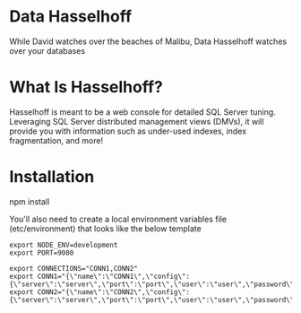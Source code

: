 Data Hasselhoff
===============

While David watches over the beaches of Malibu, Data Hasselhoff watches over your databases


# What Is Hasselhoff?
Hasselhoff is meant to be a web console for detailed SQL Server tuning. Leveraging SQL Server distributed management views (DMVs), it will provide you with information such as under-used indexes, index fragmentation, and more!


# Installation
npm install

You'll also need to create a local environment variables file (etc/environment) that looks like the below template

```
export NODE_ENV=development
export PORT=9000

export CONNECTIONS="CONN1,CONN2"
export CONN1="{\"name\":\"CONN1\",\"config\":{\"server\":\"server\",\"port\":\"port\",\"user\":\"user\",\"password\":\"password\"}}"
export CONN2="{\"name\":\"CONN2\",\"config\":{\"server\":\"server\",\"port\":\"port\",\"user\":\"user\",\"password\":\"password\"}}"
```

